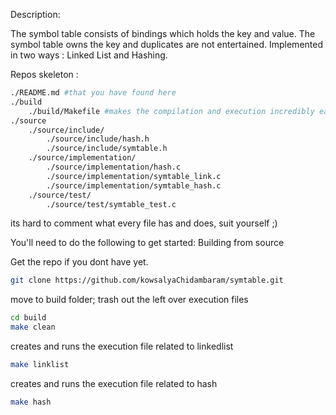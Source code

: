 Description:

  The symbol table consists of bindings which holds the key and value.
The symbol table owns the key and duplicates are not entertained. 
Implemented in two ways : Linked List and Hashing.

Repos skeleton :
```bash
./README.md #that you have found here
./build
	./build/Makefile #makes the compilation and execution incredibly easy
./source
	./source/include/
		./source/include/hash.h 
		./source/include/symtable.h
	./source/implementation/
		./source/implementation/hash.c
		./source/implementation/symtable_link.c
		./source/implementation/symtable_hash.c
	./source/test/
		./source/test/symtable_test.c 
```

its hard to comment what every file has and does, suit yourself ;)



You'll need to do the following to get started:
Building from source

Get the repo if you dont have yet.
```bash
git clone https://github.com/kowsalyaChidambaram/symtable.git
```

move to build folder; trash out the left over execution files
```bash
cd build
make clean
```

creates and runs the execution file related to linkedlist
```bash
make linklist
```

creates and runs the execution file related to hash
```bash
make hash
```
